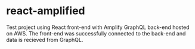 # react-amplified

Test project using React front-end with Amplify GraphQL back-end hosted on AWS.
The front-end was successfully connected to the back-end and data is recieved from GraphQL.
